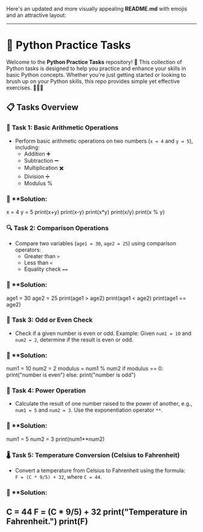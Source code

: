 Here's an updated and more visually appealing **README.md** with emojis and an attractive layout:

---

# 🐍 Python Practice Tasks

Welcome to the **Python Practice Tasks** repository! 🎉 This collection of Python tasks is designed to help you practice and enhance your skills in basic Python concepts. Whether you're just getting started or looking to brush up on your Python skills, this repo provides simple yet effective exercises. 🧑‍💻✨

## 📋 Tasks Overview

### 🧮 **Task 1: Basic Arithmetic Operations**
- Perform basic arithmetic operations on two numbers (`x = 4` and `y = 5`), including:
  - Addition ➕
  - Subtraction ➖
  - Multiplication ✖️
  - Division ➗
  - Modulus %

### 🧮 **Solution:
  x = 4
y = 5
print(x+y)
print(x-y)
print(x*y)
print(x/y)
print(x % y)

### 🔍 **Task 2: Comparison Operations**
- Compare two variables (`age1 = 30`, `age2 = 25`) using comparison operators:
  - Greater than `>`
  - Less than `<`
  - Equality check `==`

### 🧮 **Solution:

  age1 = 30
age2 = 25
print(age1 > age2)
print(age1 < age2)
print(age1 == age2)

### 🔢 **Task 3: Odd or Even Check**
- Check if a given number is even or odd. Example: Given `num1 = 10` and `num2 = 2`, determine if the result is even or odd.

### 🧮 **Solution:
num1 = 10
num2 = 2
modulus = num1 % num2
if modulus == 0:
    print("number is even")
else:
    print("number is odd")

### 💪 **Task 4: Power Operation**
- Calculate the result of one number raised to the power of another, e.g., `num1 = 5` and `num2 = 3`. Use the exponentiation operator `**`.

### 🧮 **Solution:

num1 = 5
num2 = 3
print(num1**num2)

### 🌡️ **Task 5: Temperature Conversion (Celsius to Fahrenheit)**
- Convert a temperature from Celsius to Fahrenheit using the formula:  
  `F = (C * 9/5) + 32`, where `C = 44`.

### 🧮 **Solution:

C = 44
F = (C * 9/5) + 32
print("Temperature in Fahrenheit.")
print(F)
---
